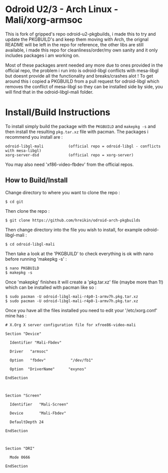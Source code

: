 Odroid U2/3 - Arch Linux - Mali/xorg-armsoc
===========================================
This is  fork of gripped's repo odroid-u2-pkgbuilds, i made this to try and update the PKGBUILD's and keep them moving with Arch, the orignal README will be left in the repo for reference, the other libs are still available, i made this repo for cleanliness/order/my own sanity and it only includes packages i am working on.

Most of these packages arent needed any more due to ones provided in the official repo, the problem i run into is odroid-libgl conflicts with mesa-libgl but doesnt provide all the functionality and breaks/crashes alot ! To get around this i copied a PKGBUILD from a pull request for odroid-libgl which removes the conflict of mesa-libgl so they can be installed side by side, you will find that in the odroid-libgl-mali folder.

Install/Build Instructions
==========================
To install simply build the package with the `PKGBUILD` and `makepkg -s` and then install the resulting `pkg.tar.xz` file with pacman. The packages i recommend you install are :

```
odroid-libgl-mali           (official repo = odroid-libgl - conflicts with mesa-libgl)
xorg-server-dsd             (official repo = xorg-server)
```
You may also need 'xf86-video-fbdev' from the official repos.

How to Build/Install
--------------------
Change directory to where you want to clone the repo :

```
$ cd git
```

Then clone the repo :

```
$ git clone https://github.com/hreikin/odroid-arch-pkgbuilds
```

Then change directory into the file you wish to install, for example odroid-libgl-mali :

```
$ cd odroid-libgl-mali
```

Then take a look at the 'PKGBUILD' to check everything is ok with nano before running 'makepkg -s' :

```
$ nano PKGBUILD
$ makepkg -s
```

Once 'makepkg' finishes it will create a 'pkg.tar.xz' file (maybe more than 1!) which can be installed with pacman like so :

```
$ sudo pacman -U odroid-libgl-mali-r4p0-1-armv7h.pkg.tar.xz
$ sudo pacman -U odroid-libgl-mali-r4p0-1-armv7h.pkg.tar.xz
```
Once you have all the files installed you need to edit your '/etc/xorg.conf' mine has :

```
# X.Org X server configuration file for xfree86-video-mali

Section "Device"

  Identifier "Mali-Fbdev"

  Driver   "armsoc"

  Option   "fbdev"           "/dev/fb1"

  Option  "DriverName"      "exynos"

EndSection



Section "Screen"

  Identifier   "Mali-Screen"

  Device       "Mali-Fbdev"

  DefaultDepth 24 

EndSection



Section "DRI"

  Mode 0666

EndSection
```
